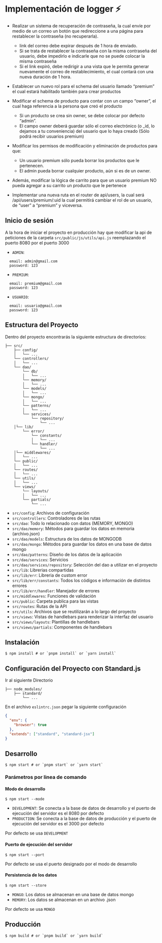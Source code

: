 # Implementación de logger ⚡️

- Realizar un sistema de recuperación de contraseña, la cual envíe por medio de un correo un botón que redireccione a una página para restablecer la contraseña (no recuperarla).
  - link del correo debe expirar después de 1 hora de enviado.
  - Si se trata de restablecer la contraseña con la misma contraseña del usuario, debe impedirlo e indicarle que no se puede colocar la misma contraseña
  - Si el link expiró, debe redirigir a una vista que le permita generar nuevamente el correo de restablecimiento, el cual contará con una nueva duración de 1 hora.
- Establecer un nuevo rol para el schema del usuario llamado “premium” el cual estará habilitado también para crear productos
- Modificar el schema de producto para contar con un campo “owner”, el cual haga referencia a la persona que creó el producto
  - Si un producto se crea sin owner, se debe colocar por defecto “admin”.
  - El campo owner deberá guardar sólo el correo electrónico (o _id, lo dejamos a tu conveniencia) del usuario que lo haya creado (Sólo podrá recibir usuarios premium)
- Modificar los permisos de modificación y eliminación de productos para que:
  - Un usuario premium sólo pueda borrar los productos que le pertenecen.
  - El admin pueda borrar cualquier producto, aún si es de un owner.

- Además, modificar la lógica de carrito para que un usuario premium NO pueda agregar a su carrito un producto que le pertenece
- Implementar una nueva ruta en el router de api/users, la cual será /api/users/premium/:uid  la cual permitirá cambiar el rol de un usuario, de “user” a “premium” y viceversa.

## Inicio  de sesión

A la hora de iniciar el proyecto en producción hay que modificar la api de peticiones de la carpeta `src/public/js/utils/api.js` reemplazando el puerto 8080 por el puerto 3000

- `ADMIN`:
```
  email: admin@gmail.com
  password: 123
```
- `PREMIUM`:
```
  email: premium@gmail.com
  password: 123
```
- `USUARIO`:
```
  email: usuario@gmail.com
  password: 123
```

## Estructura del Proyecto

Dentro del proyecto encontrarás la siguiente estructura de directorios:

```
├── src/
    ├── config/
    │   └── ...
    └── controllers/
    │   └── ...
    └── dao/
        └── db/
        │   └── ...
        └── memory/
        │   └── ...
        └── models/
        │   └── ...
        └── mongo/
        │   └── ...
        └── patterns/
        │   └── ...
        └── services/
            └── repository/
                └── ...
    │└── lib/
        └── error/
            └── constants/
            │   └── ...
            └── handler/
                └── ...
    │└── middlewares/
    │   └── ...
    └── public/
    │   └── ...
    └── routes/
    │   └── ...
    └── utils/
    │   └── ...
    └── views/
        └── layouts/
        │   └── ...
        └── partials/
            └── ...
```

- `src/config`: Archivos de configuración
- `src/controllers`: Controladores de las rutas
- `src/dao`: Todo lo relacionado con datos (MEMORY, MONGO)
- `src/dao/memory`: Métodos para guardar los datos en memoria (archivo.json)
- `src/dao/models`: Estructura de los datos de MONGODB
- `src/dao/mongo`: Métodos para guardar los datos en una base de datos mongo
- `src/dao/patterns`: Diseño de los datos de la aplicación
- `src/dao/services`: Servicios
- `src/dao/services/repository`: Selección del dao a utilizar en el proyecto
- `src/lib`: Librerias compartidas
- `src/lib/err`: Libreria de custom error
- `src/lib/err/constants`: Todos los códigos e información de distintos errores
- `src/lib/err/handler`: Manejador de errores
- `src/middlewares`: Funciones de validación
- `src/public`: Carpeta publica para las vistas
- `src/routes`: Rutas de la API
- `src/utils`: Archivos que se reutilizarán a lo largo del proyecto
- `src/views`: Vistas de handlebars para renderizar la interfaz del usuario
- `src/views/layouts`: Plantillas de handlebars
- `src/views/partials`: Componentes de handlebars

## Instalación

```shell
$ npm install # or `pnpm install` or `yarn install`
```

## Configuración del Proyecto con Standard.js
Ir al siguiente Directorio

```
├── node_modules/
    ├── standard/
        └── ...
```

En el archivo `eslintrc.json` pegar la siguiente configuración

```JSON
{
  "env": {
    "browser": true
  },
  "extends": ["standard", "standard-jsx"]
}
```


## Desarrollo

```shell
$ npm start # or `pnpm start` or `yarn start`
```

### Parámetros por linea de comando

#### Modo de desarrollo

```shell
$ npm start --mode
```

- `DEVELOPMENT`: Se conecta a la base de datos de desarrollo y el puerto de ejecución del servidor es el 8080 por defecto
- `PRODUCTION`: Se conecta a la base de datos de producción y el puerto de ejecución del servidor es el 3000 por defecto

Por defecto se usa `DEVELOPMENT`

#### Puerto de ejecución del servidor

```shell
$ npm start --port
```

Por defecto se usa el puerto designado por el modo de desarrollo

#### Persistencia de los datos

```shell
$ npm start --store
```

- `MONGO`: Los datos se almacenan en una base de datos mongo
- `MEMORY`: Los datos se almacenan en un archivo .json

Por defecto se usa `MONGO`

## Producción

```shell
$ npm build # or `pnpm build` or `yarn build`
```